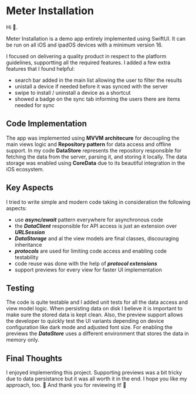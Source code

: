 # Meter Installation

Hi 👋.

Meter Installation is a demo app entirely implemented using SwiftUI. It can be run on all iOS and ipadOS devices with a minimum version 16.

I focused on delivering a quality product in respect to the platform guidelines, supportting all the required features. I added a few extra features that I found helpful:
- search bar added in the main list allowing the user to filter the results
- unistall a device if needed before it was synced with the server
- swipe to install / uninstall a device as a shortcut
- showed a badge on the sync tab informing the users there are items needed for sync

## Code Implementation

The app was implemented using ****MVVM architecure**** for decoupling the main views logic and ****Repository pattern**** for data access and offline support. In my code ****DataStore**** represents the repository responsible for fetching the data from the server, parsing it, and storing it locally. The data storage was enabled using ****CoreData**** due to its beautiful integration in the iOS ecosystem.

## Key Aspects

I tried to write simple and modern code taking in consideration the following aspects:

- use ***async/await*** pattern everywhere for asynchronous code
- the ***DataClient*** responsible for API access is just an extension over ***URLSession***
- ***DataStorage*** and al the view models are final classes, discouraging inheritance
- ***protocols*** are used for limiting code access and enabling code testability
- code reuse was done with the help of ***protocol extensions***
- support previews for every view for faster UI implementation

## Testing

The code is quite testable and I added unit tests for all the data access and view model logic. When persisting data on disk I believe it is important to make sure the stored data is kept clean. Also, the preview support allows the developer to quickly test the UI variants depending on device configuration like dark mode and adjusted font size. For enabling the previews the ***DataStore*** uses a different environment that stores the data in memory only.

## Final Thoughts

I enjoyed implementing this project. Supporting previews was a bit tricky due to data persistance but it was all worth it in the end. I hope you like my approach, too. 🤞
And thank you for reviewing it! 🙏
